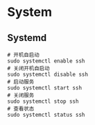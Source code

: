 # System
## Systemd
```shell
# 开机自启动
sudo systemctl enable ssh
# 关闭开机自启动
sudo systemctl disable ssh
# 启动服务
sudo systemctl start ssh
# 关闭服务
sudo systemctl stop ssh
# 查看状态
sudo systemctl status ssh

```